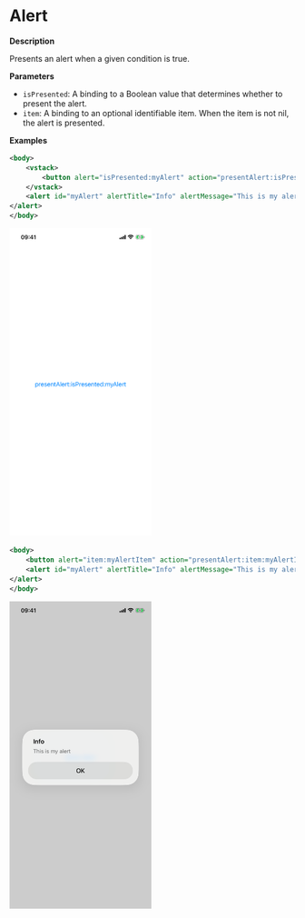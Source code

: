 # Alert

**Description**

Presents an alert when a given condition is true.

**Parameters**

- `isPresented`: A binding to a Boolean value that determines whether to present the alert.
- `item`: A binding to an optional identifiable item. When the item is not nil, the alert is presented.

**Examples**

```xml
<body>
    <vstack>
        <button alert="isPresented:myAlert" action="presentAlert:isPresented:myAlert">presentAlert:isPresented:myAlert</button>
    </vstack>
    <alert id="myAlert" alertTitle="Info" alertMessage="This is my alert">
</alert>
</body>
```

<img src="/Screenshots/Modifiers/Controls/alert_1.png" width="250" alt="Screenshot">

```xml
<body>
    <button alert="item:myAlertItem" action="presentAlert:item:myAlertItem;id:myAlert" onAppear="presentAlert:item:myAlertItem;id:myAlert">Show Alert</button>
    <alert id="myAlert" alertTitle="Info" alertMessage="This is my alert">
</alert>
</body>
```

<img src="/Screenshots/Modifiers/Controls/alert_2.png" width="250" alt="Screenshot">
